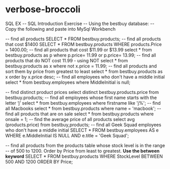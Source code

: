 # verbose-broccoli
SQL EX
-- SQL Introduction Exercise
  -- Using the bestbuy database:
 -- Copy the following and paste into MySql Workbench

-- find all products 
 SELECT * FROM bestbuy.products;
-- find all products that cost $1400
SELECT * FROM  bestbuy.products
WHERE products.Price = 1400.00;
-- find all products that cost $11.99 or $13.99
 select * from bestbuy.products as p 
 where p.price= 11.99 or p.price= 13.99;
-- find all products that do NOT cost 11.99 - using NOT
 select * from bestbuy.products as x
 where not x.price = 11.99;
-- find  all products and sort them by price from greatest to least
 select * from bestbuy.products as x
 order by x.price desc;
-- find all employees who don't have a middle initial
 select * from bestbuy.employees
 where MiddleInitial is null;

-- find distinct product prices
 select distinct bestbuy.products.price
 from bestbuy.products;
-- find all employees whose first name starts with the letter ‘j’
 select * from bestbuy.employees
 where firstname like 'j%';
-- find all Macbooks 
 select * from bestbuy.products
 where name = 'macbook';
-- find all products that are on sale
 select * from bestbuy.products
 where onsale = 1;
-- find the average price of all products 
 select avg (products.price) from bestbuy,products;
-- find all Geek Squad employees who don't have a middle initial 
 SELECT * FROM bestbuy.employees AS e
WHERE e.MiddleInitial IS NULL AND e.title = 'Geek Squad';

-- find all products from the products table whose stock level is in the range  -- of 500 to 1200. Order by Price from least to greatest. **Use the between keyword** 
SELECT * FROM bestbuy.products
WHERE StockLevel BETWEEN 500 AND 1200
ORDER BY Price;
